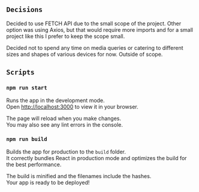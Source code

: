 ## `Decisions`

Decided to use FETCH API due to the small scope of the project. Other option was using Axios, but that would require more imports and for a small project like this I prefer to keep the scope small.

Decided not to spend any time on media queries or catering to different sizes and shapes of various devices for now. Outside of scope.

## `Scripts`

### `npm run start`

Runs the app in the development mode.\
Open [http://localhost:3000](http://localhost:3000) to view it in your browser.

The page will reload when you make changes.\
You may also see any lint errors in the console.

### `npm run build`

Builds the app for production to the `build` folder.\
It correctly bundles React in production mode and optimizes the build for the best performance.

The build is minified and the filenames include the hashes.\
Your app is ready to be deployed!
